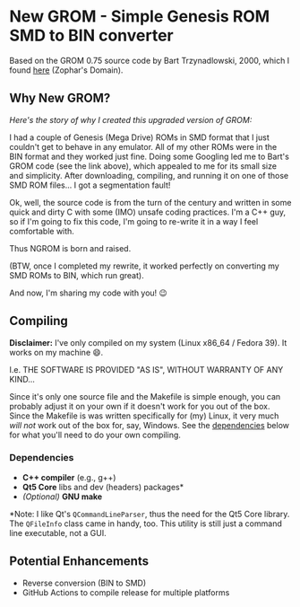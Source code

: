 # New GROM - Simple Genesis ROM SMD to BIN converter
Based on the GROM 0.75 source code by Bart Trzynadlowski, 2000, which I found [here](https://www.zophar.net/utilities/segautil/grom.html) (Zophar's Domain).

## Why New GROM?
_Here's the story of why I created this upgraded version of GROM:_

I had a couple of Genesis (Mega Drive) ROMs in SMD format that I just couldn't get to behave in any emulator.  All of my other ROMs were in the BIN format and they worked just fine.  Doing some Googling led me to Bart's GROM code (see the link above), which appealed to me for its small size and simplicity.  After downloading, compiling, and running it on one of those SMD ROM files... I got a segmentation fault!

Ok, well, the source code is from the turn of the century and written in some quick and dirty C with some (IMO) unsafe coding practices.  I'm a C++ guy, so if I'm going to fix this code, I'm going to re-write it in a way I feel comfortable with.

Thus NGROM is born and raised.

(BTW, once I completed my rewrite, it worked perfectly on converting my SMD ROMs to BIN, which run great).

And now, I'm sharing my code with you! 😉

## Compiling
**Disclaimer:** I've only compiled on my system (Linux x86_64 / Fedora 39).  It works on my machine 😄.

I.e. THE SOFTWARE IS PROVIDED "AS IS", WITHOUT WARRANTY OF ANY KIND...

Since it's only one source file and the Makefile is simple enough, you can probably adjust it on your own if it doesn't work for you out of the box.  Since the Makefile is was written specifically for (my) Linux, it very much _will not_ work out of the box for, say, Windows.  See the [dependencies](#dependencies) below for what you'll need to do your own compiling.

### Dependencies
- **C++ compiler** (e.g., g++)
- **Qt5 Core** libs and dev (headers) packages*
- _(Optional)_ **GNU make**

*Note: I like Qt's `QCommandLineParser`, thus the need for the Qt5 Core library.  The `QFileInfo` class came in handy, too.  This utility is still just a command line executable, not a GUI.

## Potential Enhancements
- Reverse conversion (BIN to SMD)
- GitHub Actions to compile release for multiple platforms
